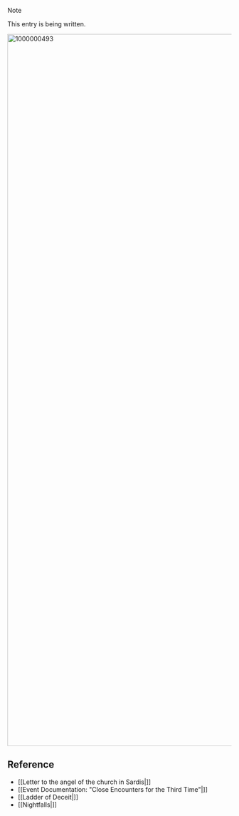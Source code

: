 > [!NOTE]
> This entry is being written.
<img width="720" height="1600" alt="1000000493" src="https://github.com/user-attachments/assets/cab50a06-738d-4dea-bd4b-065a922073fb" />

## Reference 
* [[Letter to the angel of the church in Sardis|]]
* [[Event Documentation: "Close Encounters for the Third Time"|]]
* [[Ladder of Deceit|]]
* [[Nightfalls|]]